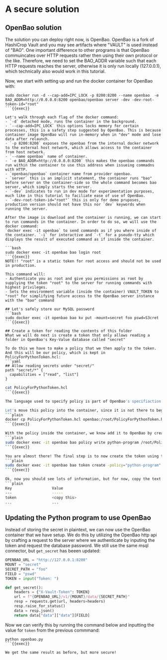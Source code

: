 # A secure solution
## OpenBao solution
The solution you can deploy right now, is OpenBao. OpenBao is a fork of HashiCrop Vault and you may see artifacts where "VAULT" is used instead of "BAO". One important difference to other programs is that OpenBao commuincates over HTTP requests rather then using their own protocol or the like. Therefore, we need to set the BAO_ADDR variable such that each HTTP requests reaches the server, otherwise it is only run locally (127.0.0.1), which technically also would work in this tutorial. 

Now, we start with setting up and run the docker container for OpenBao with: 
```plain
sudo docker run -d --cap-add=IPC_LOCK -p 8200:8200 --name openbao  -e BAO_ADDR=http://0.0.0.0:8200 openbao/openbao server -dev -dev-root-token-id="root"
```{{exec}}

Let's walk through each flag of the docker command:
- `-d` detached mode, runs the container in the background.
- `--cap-add=IPC_LOCK` this options locks memory for certain processes, this is a safety step suggested by OpenBao. This is because container image OpenBao will run in-memory when in "dev" mode and lose data after relaunch.
- `-p 8200:8200` exposes the openbao from the internal docker network to the external host network, which allows access to the container from host network.
- `--name openbao` name of container.
- `-e BAO_ADDR=http://0.0.0.0:8200` this makes the openbao commands run within the container to use this address when issueing commadns with HTTP.
- `openbao/openbao` container name from provider openbao.
- `server` this is an implicit statement, the container runs "bao" before server on the container-side so the whole command becomes bao server, which simply starts the server.
- `-dev` indicates to run in dev mode for experimentation purposes, much like in this tutorial to faciliate ease of use of OpenBao.
- `-dev-root-token-id="root"` this is only for demo pruposes, production version should not have this nor `dev` keywords when running the server.

After the image is download and the container is running, we can start to run commands in the container. In order to do so, we will use the docker command: 
`docker exec -it openbao` to send commands as if you where inside of the container. `-i` for interactive and `-t` for a pseudo-tty which displays the result of executed command as if inside the container.

```bash
sudo docker exec -it openbao bao login root
```{{exec}}
NOTE!! "root" is a static token for root access and should not be used in production.

This command will:
- Authenticate you as root and give you permissions as root by supplying the token "root" to the server for running commands with highest privileges.
- Sets the environment variable (inside the container) VAULT_TOKEN to "root" for simplifying future access to the OpenBao server instance with the "bao" command

## Let's safely store our MySQL password
```bash
sudo docker exec -it openbao bao kv put -mount=secret foo pswd=S3cret
```{{exec}}

## Create a token for reading the contents of this folder 
What we will do next is create a token that only allows reading a folder in OpenBao's Key-Value database called "secret"

To do this we have to make a policy that we then apply to the token. And this will be our policy, which is kept in PolicyForPythonToken.hcl:
```yaml
## Allow reading secrets under "secret/"
path "secret/*" {
  capabilities = ["read", "list"]
}
```

```bash
cat PolicyForPythonToken.hcl
```{{exec}}

The language used to specify policy is part of OpenBao's specifiaction and can be very customized for your specific needs, but here we will be satsifed with simply the above config.

Let's move this policy into the container, since it is not there to begin with:
```plain
docker cp PolicyForPythonToken.hcl openbao:/root/PolicyForPythonToken.hcl
```{{exec}}

With the policy inside the container, we know add it to OpenBao by creating the policy
```plain
sudo docker exec -it openbao bao policy write python-program /root/PolicyForPythonToken.hcl
```{{exec}}

You are almost there! The final step is to now create the token using this newly created policy.
```plain
sudo docker exec -it openbao bao token create -policy="python-program" -ttl=1h -explicit-max-ttl=24h
```{{exec}}

Ok, now you should see lots of information, but for now, copy the text after "token":
```plain
Key                  Value
---                  -----
token                <copy this>
...                  ...
```


## Updating the Python program to use OpenBao
Instead of storing the secret in plaintext, we can now use the OpenBao container that we have setup. We do this by utilizing the OpenBao http api by crafting a request to the server where we authenticate by inputing the token and request the database password. We still use the same msql connector, but `get_secret` has beeen updated: 

```python
OPENBAO_URL = "http://127.0.0.1:8200" 
MOUNT = "secret"
SECRET_PATH = "foo"
FIELD = "pswd"
TOKEN = input("Token: ")

def get_secret():
    headers = {"X-Vault-Token": TOKEN}
    url = f"{OPENBAO_URL}/v1/{MOUNT}/data/{SECRET_PATH}"
    resp = requests.get(url, headers=headers)
    resp.raise_for_status()
    data = resp.json()
    return data["data"]["data"][FIELD]
```

Now we can verify this by running the command below and inputting the value for `token` from the previous commmand:
```plain
python openbao.py
```{{exec}}

We get the same result as before, but more secure!
